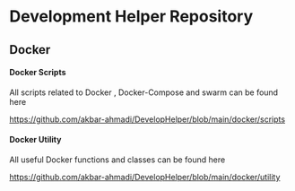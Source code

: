 # Development Helper Repository



## Docker
#### Docker Scripts
All scripts related to Docker , Docker-Compose and swarm can be found here

https://github.com/akbar-ahmadi/DevelopHelper/blob/main/docker/scripts
#### Docker Utility
All useful Docker functions and classes can be found here

https://github.com/akbar-ahmadi/DevelopHelper/blob/main/docker/utility
